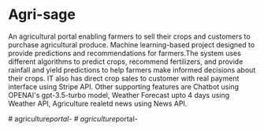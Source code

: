# Agri-sage
An agricultural portal enabling farmers to sell their crops and customers to purchase agricultural produce.
Machine learning-based project designed to provide predictions and recommendations for farmers.The system uses different algorithms to predict crops, recommend fertilizers, and provide rainfall and yield predictions to help farmers make informed decisions about their crops.
IT also has direct crop sales to customer with real payment interface using Stripe API.
Other supporting features are Chatbot using OPENAI's gpt-3.5-turbo model, Weather Forecast upto 4 days using Weather API, Agriculture realetd news using News API.






#   a g r i c u l t u r e _ p o r t a l -  
 #   a g r i c u l t u r e _ p o r t a l -  
 